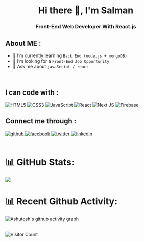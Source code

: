 <h1 align="center">Hi there 👋, I'm Salman</h1>
<h3 align="center">Front-End Web Developer With React.js</h3>

## **About ME :**

- 🌱 I’m currently learning `Back End (node.js + mongoDB)`
- 🤔 I’m looking for a `Front-End Job Opportunity`
- 💬 Ask me about `javaScript / react`

<br />

## I can code with :

![HTML5](https://img.shields.io/badge/html5-%23E34F26.svg?style=for-the-badge&logo=html5&logoColor=white)
![CSS3](https://img.shields.io/badge/css3-%231572B6.svg?style=for-the-badge&logo=css3&logoColor=white)
![JavaScript](https://img.shields.io/badge/javascript-%23323330.svg?style=for-the-badge&logo=javascript&logoColor=%23F7DF1E)
![React](https://img.shields.io/badge/react-%2320232a.svg?style=for-the-badge&logo=react&logoColor=%2361DAFB)
![Next JS](https://img.shields.io/badge/Next-black?style=for-the-badge&logo=next.js&logoColor=white)
![Firebase](https://img.shields.io/badge/firebase-%23039BE5.svg?style=for-the-badge&logo=firebase)
<br />

## Connect me through :

<div align="left">
    <a href="https://github.com/shSalman009" target="_blank">
        <img
        src=https://img.shields.io/badge/github-%2324292e.svg?&style=for-the-badge&logo=github&logoColor=white
        alt=github style="margin-bottom: 5px;" />
    </a>
    <a
        href="https://www.facebook.com/profile.php?id=100077283967573"
        target="_blank"
    >
        <img
        src=https://img.shields.io/badge/facebook-%232E87FB.svg?&style=for-the-badge&logo=facebook&logoColor=white
        alt=facebook style="margin-bottom: 5px;" />
    </a>
        <a
        href="https://twitter.com/SalmanA40538364"
        target="_blank"
    >
        <img
        src=https://img.shields.io/badge/twitter-%2300acee.svg?&style=for-the-badge&logo=twitter&logoColor=white
        alt=twitter style="margin-bottom: 5px;" />
    </a>
        <a
        href="https://www.linkedin.com/in/salman-ahmed-77682823b/"
        target="_blank"
    >
        <img
        src=https://img.shields.io/badge/linkedin-%231E77B5.svg?&style=for-the-badge&logo=linkedin&logoColor=white
        alt=linkedin style="margin-bottom: 5px;" />
    </a>
</div>

<br />

# 📊 GitHub Stats:

<!-- ![](https://github-readme-stats.vercel.app/api?username=shSalman009&theme=nightowl&hide_border=false&include_all_commits=true&count_private=true)<br/> -->

![](https://github-readme-streak-stats.herokuapp.com/?user=shSalman009&theme=nightowl&hide_border=false)<br/>

# 📊 Recent Github Activity:

[![Ashutosh's github activity graph](https://activity-graph.herokuapp.com/graph?username=shSalman009&theme=react-dark)](https://github.com/ashutosh00710/github-readme-activity-graph)<br/><br/>

![Visitor Count](https://profile-counter.glitch.me/shSalman009/count.svg)
